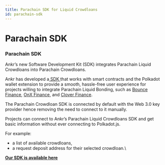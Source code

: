 ```yaml
---
title: Parachain SDK for Liquid Crowdloans
id: parachain-sdk
---
```


# Parachain SDK

### **Parachain SDK**

Ankr’s new Software Development Kit (SDK) integrates Parachain Liquid Crowdloans into Parachain Crowdloans.

Ankr has developed a[ SDK ](https://www.npmjs.com/package/@ankr.com/stakefi-polkadot) that works with smart contracts and the Polkadot wallet extension to provide a smooth, hassle-free user experience for projects willing to integrate Parachain Liquid Bonding, such as [Bounce Finance](https://bounce.finance), [OnX Finance](https://onx.finance), and [Clover Finance](https://clover.finance).

The Parachain Crowdloan SDK is connected by default with the Web 3.0 key provider hence removing the need to connect to it manually.

Projects can connect to Ankr’s Parachain Liquid Crowdloans SDK and get basic information without ever connecting to Polkadot.js.

For example:

* a list of available crowdloans,
* a request deposit address for their selected crowdloan.\

[**Our SDK is available here**](https://www.npmjs.com/package/@ankr.com/stakefi-polkadot)